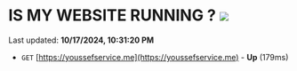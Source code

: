 # IS MY WEBSITE RUNNING ? [![](https://img.shields.io/static/v1?label=Sponsor&message=%E2%9D%A4&logo=GitHub&color=%23fe8e86)](https://github.com/sponsors/Youssef-Lehmam)

Last updated: **10/17/2024, 10:31:20 PM**

- `GET` [https://youssefservice.me](https://youssefservice.me) - **Up** (179ms)
